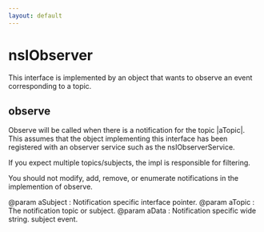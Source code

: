 ```yaml
---
layout: default
---
```


# nsIObserver #

This interface is implemented by an object that wants
to observe an event corresponding to a topic.


## observe ##

Observe will be called when there is a notification for the
topic |aTopic|.  This assumes that the object implementing
this interface has been registered with an observer service
such as the nsIObserverService. 

If you expect multiple topics/subjects, the impl is 
responsible for filtering.

You should not modify, add, remove, or enumerate 
notifications in the implemention of observe. 

@param aSubject : Notification specific interface pointer.
@param aTopic   : The notification topic or subject.
@param aData    : Notification specific wide string.
                   subject event.

